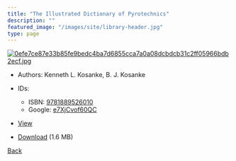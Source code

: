 ```yaml
---
title: "The Illustrated Dictionary of Pyrotechnics"
description: ""
featured_image: "/images/site/library-header.jpg"
type: page
---
```


<a href="https://drive.google.com/uc?export=view&id=1E-PCJGUIM9ylQS4KuNxWI6WnbKH5b_Wk" target="_blank">![0efe7ce87e33b85fe9bedc4ba7d6855cca7a0a08dcbdcb31c2ff05966bdb2ecf.jpg](https://drive.google.com/uc?export=view&id=1hap-Zfj6zZut6ZHw5KmP0fQC-OkOZIda)</a>
* Authors: Kenneth L. Kosanke, B. J. Kosanke
* IDs:
  * ISBN: <a href="https://www.worldcat.org/isbn/9781889526010" target="_blank">9781889526010</a>
  * Google: <a href="https://books.google.com/books?id=e7XjCvof60QC" target="_blank">e7XjCvof60QC</a>
* <a href="https://drive.google.com/uc?export=view&id=1E-PCJGUIM9ylQS4KuNxWI6WnbKH5b_Wk" target="_blank">View</a>

* [Download](https://drive.google.com/uc?export=download&id=1E-PCJGUIM9ylQS4KuNxWI6WnbKH5b_Wk) (1.6 MB)

[Back](/library/)
